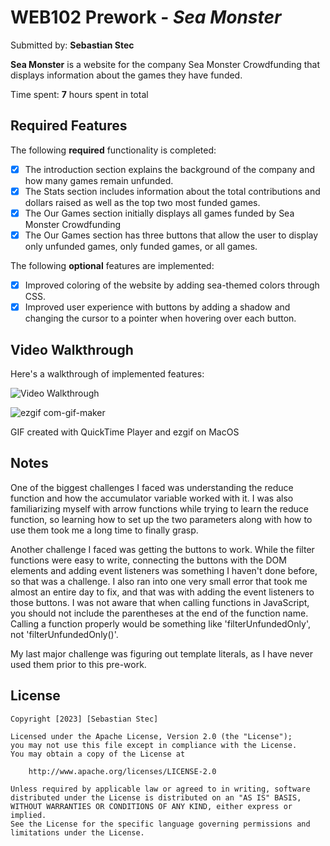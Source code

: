 # WEB102 Prework - *Sea Monster*

Submitted by: **Sebastian Stec**

**Sea Monster** is a website for the company Sea Monster Crowdfunding that displays information about the games they have funded.

Time spent: **7** hours spent in total

## Required Features

The following **required** functionality is completed:

* [X] The introduction section explains the background of the company and how many games remain unfunded.
* [X] The Stats section includes information about the total contributions and dollars raised as well as the top two most funded games.
* [X] The Our Games section initially displays all games funded by Sea Monster Crowdfunding
* [X] The Our Games section has three buttons that allow the user to display only unfunded games, only funded games, or all games.

The following **optional** features are implemented:

* [X] Improved coloring of the website by adding sea-themed colors through CSS.
* [X] Improved user experience with buttons by adding a shadow and changing the cursor to a pointer when hovering over each button.

## Video Walkthrough

Here's a walkthrough of implemented features:

<img src='https://user-images.githubusercontent.com/96634770/216686629-f76cf579-f47f-48ff-9265-a9299fd213c8.gif' title='Video Walkthrough' width='' alt='Video Walkthrough' />

![ezgif com-gif-maker](https://user-images.githubusercontent.com/96634770/216686629-f76cf579-f47f-48ff-9265-a9299fd213c8.gif)


GIF created with QuickTime Player and ezgif on MacOS

## Notes

One of the biggest challenges I faced was understanding the reduce function and how the accumulator variable worked with it. I was also familiarizing myself with arrow functions while trying to learn the reduce function, so learning how to set up the two parameters along with how to use them took me a long time to finally grasp.

Another challenge I faced was getting the buttons to work. While the filter functions were easy to write, connecting the buttons with the DOM elements and adding event listeners was something I haven't done before, so that was a challenge. I also ran into one very small error that took me almost an entire day to fix, and that was with adding the event listeners to those buttons. I was not aware that when calling functions in JavaScript, you should not include the parentheses at the end of the function name. Calling a function properly would be something like 'filterUnfundedOnly', not 'filterUnfundedOnly()'.

My last major challenge was figuring out template literals, as I have never used them prior to this pre-work. 

## License

    Copyright [2023] [Sebastian Stec]

    Licensed under the Apache License, Version 2.0 (the "License");
    you may not use this file except in compliance with the License.
    You may obtain a copy of the License at

        http://www.apache.org/licenses/LICENSE-2.0

    Unless required by applicable law or agreed to in writing, software
    distributed under the License is distributed on an "AS IS" BASIS,
    WITHOUT WARRANTIES OR CONDITIONS OF ANY KIND, either express or implied.
    See the License for the specific language governing permissions and
    limitations under the License.

